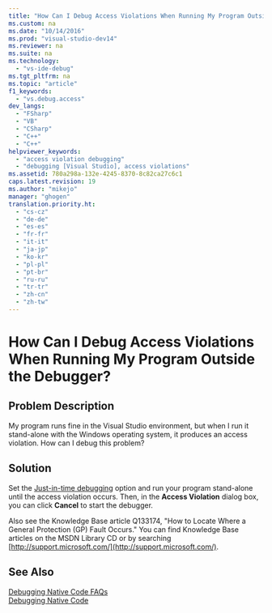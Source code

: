 ```yaml
---
title: "How Can I Debug Access Violations When Running My Program Outside the Debugger?"
ms.custom: na
ms.date: "10/14/2016"
ms.prod: "visual-studio-dev14"
ms.reviewer: na
ms.suite: na
ms.technology: 
  - "vs-ide-debug"
ms.tgt_pltfrm: na
ms.topic: "article"
f1_keywords: 
  - "vs.debug.access"
dev_langs: 
  - "FSharp"
  - "VB"
  - "CSharp"
  - "C++"
  - "C++"
helpviewer_keywords: 
  - "access violation debugging"
  - "debugging [Visual Studio], access violations"
ms.assetid: 780a298a-132e-4245-8370-8c82ca27c6c1
caps.latest.revision: 19
ms.author: "mikejo"
manager: "ghogen"
translation.priority.ht: 
  - "cs-cz"
  - "de-de"
  - "es-es"
  - "fr-fr"
  - "it-it"
  - "ja-jp"
  - "ko-kr"
  - "pl-pl"
  - "pt-br"
  - "ru-ru"
  - "tr-tr"
  - "zh-cn"
  - "zh-tw"
---
```

# How Can I Debug Access Violations When Running My Program Outside the Debugger?
## Problem Description  
 My program runs fine in the Visual Studio environment, but when I run it stand-alone with the Windows operating system, it produces an access violation. How can I debug this problem?  
  
## Solution  
 Set the [Just-in-time debugging](../debugger/just-in-time-debugging-in-visual-studio.md) option and run your program stand-alone until the access violation occurs. Then, in the **Access Violation** dialog box, you can click **Cancel** to start the debugger.  
  
 Also see the Knowledge Base article Q133174, "How to Locate Where a General Protection (GP) Fault Occurs." You can find Knowledge Base articles on the MSDN Library CD or by searching [http://support.microsoft.com/](http://support.microsoft.com/).  
  
## See Also  
 [Debugging Native Code FAQs](../debugger/debugging-native-code-faqs.md)   
 [Debugging Native Code](../debugger/debugging-native-code.md)